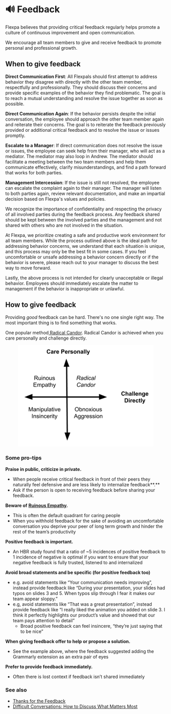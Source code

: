 # 🔊 Feedback 

Flexpa believes that providing critical feedback regularly helps promote a culture of continuous improvement and open communication.&#x20;

We encourage all team members to give and receive feedback to promote personal and professional growth.

## When to give feedback

**Direct Communication First**: All Flexpals should first attempt to address behavior they disagree with directly with the other team member, respectfully and professionally. They should discuss their concerns and provide specific examples of the behavior they find problematic. The goal is to reach a mutual understanding and resolve the issue together as soon as possible.

**Direct Communication Again**: If the behavior persists despite the initial conversation, the employee should approach the other team member again and reiterate their concerns. The goal is to reiterate the feedback previously provided or additional critical feedback and to resolve the issue or issues promptly.

**Escalate to a Manager**: If direct communication does not resolve the issue or issues, the employee can seek help from their manager, who will act as a mediator. The mediator may also loop in Andrew. The mediator should facilitate a meeting between the two team members and help them communicate effectively, clarify misunderstandings, and find a path forward that works for both parties.

**Management Intercession**: If the issue is still not resolved, the employee can escalate the complaint again to their manager. The manager will listen to both parties again, review relevant documentation, and make an impartial decision based on Flexpa's values and policies.

We recognize the importance of confidentiality and respecting the privacy of all involved parties during the feedback process. Any feedback shared should be kept between the involved parties and the management and not shared with others who are not involved in the situation.&#x20;

At Flexpa, we prioritize creating a safe and productive work environment for all team members. While the process outlined above is the ideal path for addressing behavior concerns, we understand that each situation is unique, and this process may only be the best fit in some cases. If you feel uncomfortable or unsafe addressing a behavior concern directly or if the behavior is severe, please reach out to your manager to discuss the best way to move forward.

Lastly, the above process is not intended for clearly unacceptable or illegal behavior. Employees should immediately escalate the matter to management if the behavior is inappropriate or unlawful.

## How to give feedback

Providing _good_ feedback can be hard. There's no one single right way. The most important thing is to find something that works.

One popular method[ Radical Candor](https://www.radicalcandor.com/our-approach/). Radical Candor is achieved when you care personally and challenge directly.

<figure><img src="../../.gitbook/assets/radical-candor.png" alt=""><figcaption></figcaption></figure>

### Some pro-tips

**Praise in public, criticize in private.**&#x20;

* When people receive critical feedback in front of their peers they naturally feel defensive and are less likely to internalize feedback**.**&#x20;
* Ask if the person is open to receiving feedback before sharing your feedback.

**Beware of** [**Ruinous Empathy**](https://www.radicalcandor.com/our-approach/)**.**

* This is often the default quadrant for caring people
* When you withhold feedback for the sake of avoiding an uncomfortable conversation you deprive your peer of long term growth and hinder the rest of the team’s productivity

**Positive feedback is important.**

* An HBR study found that a ratio of \~5 incidences of positive feedback to 1 incidence of negative is optimal if you want to ensure that your negative feedback is fully trusted, listened to and internalized

**Avoid broad statements and be specific (for positive feedback too)**

* e.g. avoid statements like “Your communication needs improving”, instead provide feedback like “During your presentation, your slides had typos on slides 3 and 5. When typos slip through I fear it makes our team appear sloppy.”
* e.g, avoid statements like “That was a great presentation”, instead provide feedback like “I really liked the animation you added on slide 3. I think it perfectly highlights our product’s value and showed that our team pays attention to detail”
  * Broad positive feedback can feel insincere, “they’re just saying that to be nice”

**When giving feedback offer to help or propose a solution.**

* See the example above, where the feedback suggested adding the Grammarly extension as an extra pair of eyes

**Prefer to provide feedback immediately.**

* Often there is lost context if feedback isn’t shared immediately

### See also

* [Thanks for the Feedback](https://www.penguinrandomhouse.com/books/313485/thanks-for-the-feedback-by-douglas-stone-and-sheila-heen/)
* [Difficult Conversations: How to Discuss What Matters Most](https://eye.hms.harvard.edu/files/eye/files/difficult-conversations-summary.pdf)

